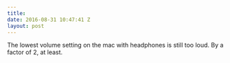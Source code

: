 ```yaml
---
title:
date: 2016-08-31 10:47:41 Z
layout: post
---
```


The lowest volume setting on the mac with headphones is still too loud. By a factor of 2, at least.